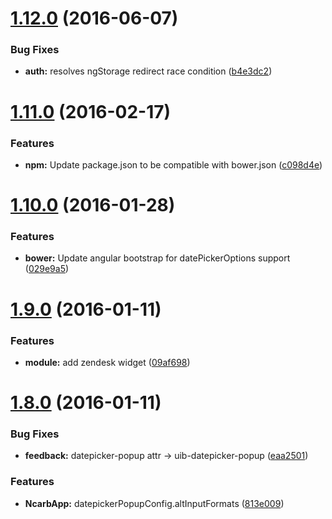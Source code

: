 <a name="1.12.0"></a>
# [1.12.0](https://github.com/NCARB/angular-common/compare/v1.11.0...v1.12.0) (2016-06-07)


### Bug Fixes

* **auth:** resolves ngStorage redirect race condition ([b4e3dc2](https://github.com/NCARB/angular-common/commit/b4e3dc2))



<a name="1.11.0"></a>
# [1.11.0](https://github.com/NCARB/angular-common/compare/v1.10.0...v1.11.0) (2016-02-17)


### Features

* **npm:** Update package.json to be compatible with bower.json ([c098d4e](https://github.com/NCARB/angular-common/commit/c098d4e))



<a name="1.10.0"></a>
# [1.10.0](https://github.com/NCARB/angular-common/compare/v1.9.0...v1.10.0) (2016-01-28)


### Features

* **bower:** Update angular bootstrap for datePickerOptions support ([029e9a5](https://github.com/NCARB/angular-common/commit/029e9a5))



<a name="1.9.0"></a>
# [1.9.0](https://github.com/NCARB/angular-common/compare/v1.8.0...v1.9.0) (2016-01-11)


### Features

* **module:** add zendesk widget ([09af698](https://github.com/NCARB/angular-common/commit/09af698))



<a name="1.8.0"></a>
# [1.8.0](https://github.com/NCARB/angular-common/compare/v1.7.0...v1.8.0) (2016-01-11)


### Bug Fixes

* **feedback:** datepicker-popup attr -> uib-datepicker-popup ([eaa2501](https://github.com/NCARB/angular-common/commit/eaa2501))

### Features

* **NcarbApp:** datepickerPopupConfig.altInputFormats ([813e009](https://github.com/NCARB/angular-common/commit/813e009))




